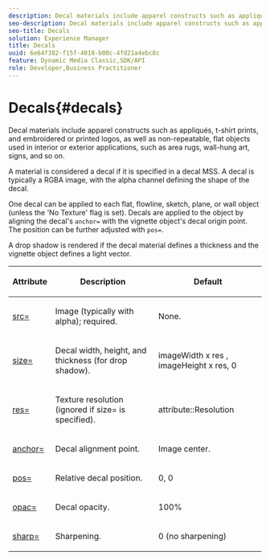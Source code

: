 ```yaml
---
description: Decal materials include apparel constructs such as appliqués, t-shirt prints, and embroidered or printed logos, as well as non-repeatable, flat objects used in interior or exterior applications, such as area rugs, wall-hung art, signs, and so on.
seo-description: Decal materials include apparel constructs such as appliqués, t-shirt prints, and embroidered or printed logos, as well as non-repeatable, flat objects used in interior or exterior applications, such as area rugs, wall-hung art, signs, and so on.
seo-title: Decals
solution: Experience Manager
title: Decals
uuid: 6e64f382-f15f-4018-b00c-4fd21a4ebc8c
feature: Dynamic Media Classic,SDK/API
role: Developer,Business Practitioner
---
```


# Decals{#decals}

Decal materials include apparel constructs such as appliqués, t-shirt prints, and embroidered or printed logos, as well as non-repeatable, flat objects used in interior or exterior applications, such as area rugs, wall-hung art, signs, and so on.

A material is considered a decal if it is specified in a decal MSS. A decal is typically a RGBA image, with the alpha channel defining the shape of the decal.

One decal can be applied to each flat, flowline, sketch, plane, or wall object (unless the 'No Texture' flag is set). Decals are applied to the object by aligning the decal's `anchor=` with the vignette object's decal origin point. The position can be further adjusted with `pos=`.

A drop shadow is rendered if the decal material defines a thickness and the vignette object defines a light vector.

<table id="table_3F119BC9B7654FD092826A34F5827268"> 
 <thead> 
  <tr> 
   <th colname="col1" class="entry"> <p>Attribute </p> </th> 
   <th colname="col2" class="entry"> <p>Description </p> </th> 
   <th colname="col3" class="entry"> <p>Default </p> </th> 
  </tr> 
 </thead>
 <tbody> 
  <tr> 
   <td colname="col1"> <p> <a href="../../../../../../ir-api/http-protocol/image-rendering-api-ref/c-ir-http-protocol-ref/c-ir-http-protocol-command-reference/r-ir-src.md#reference-62c98abad22149d68d405ed6aaff8272" type="reference" format="dita" scope="local"> <span class="codeph"> src= </span> </a> </p> </td> 
   <td colname="col2"> <p>Image (typically with alpha); required. </p> </td> 
   <td colname="col3"> <p>None. </p> </td> 
  </tr> 
  <tr> 
   <td colname="col1"> <p> <a href="../../../../../../ir-api/http-protocol/image-rendering-api-ref/c-ir-http-protocol-ref/c-ir-http-protocol-command-reference/r-ir-http-size.md#reference-1220d6fbcde4479aba91de7adacdc988" type="reference" format="dita" scope="local"> <span class="codeph"> size= </span> </a> </p> </td> 
   <td colname="col2"> <p>Decal width, height, and thickness (for drop shadow). </p> </td> 
   <td colname="col3"> <p> <span class="varname"> imageWidth </span> x <span class="codeph"> res </span>, <span class="varname"> imageHeight </span> x <span class="codeph"> res, 0 </span> </p> </td> 
  </tr> 
  <tr> 
   <td colname="col1"> <p> <a href="../../../../../../ir-api/http-protocol/image-rendering-api-ref/c-ir-http-protocol-ref/c-ir-http-protocol-command-reference/r-ir-res.md#reference-0ad9de8887144c83a6db97b4994f7c04" type="reference" format="dita" scope="local"> <span class="codeph"> res= </span> </a> </p> </td> 
   <td colname="col2"> <p>Texture resolution (ignored if size= is specified). </p> </td> 
   <td colname="col3"> <p> <span class="codeph"> attribute::Resolution </span> </p> </td> 
  </tr> 
  <tr> 
   <td colname="col1"> <p> <a href="../../../../../../ir-api/http-protocol/image-rendering-api-ref/c-ir-http-protocol-ref/c-ir-http-protocol-command-reference/r-ir-http-anchor.md#reference-d53923d785c9442997dc7f2199524c26" type="reference" format="dita" scope="local"> <span class="codeph"> anchor= </span> </a> </p> </td> 
   <td colname="col2"> <p>Decal alignment point. </p> </td> 
   <td colname="col3"> <p>Image center. </p> </td> 
  </tr> 
  <tr> 
   <td colname="col1"> <p> <a href="../../../../../../ir-api/http-protocol/image-rendering-api-ref/c-ir-http-protocol-ref/c-ir-http-protocol-command-reference/r-ir-pos.md#reference-22c10904a0ce4c8bb41c2c78104221b8" type="reference" format="dita" scope="local"> <span class="codeph"> pos= </span> </a> </p> </td> 
   <td colname="col2"> <p>Relative decal position. </p> </td> 
   <td colname="col3"> <p>0, 0 </p> </td> 
  </tr> 
  <tr> 
   <td colname="col1"> <p> <a href="../../../../../../ir-api/http-protocol/image-rendering-api-ref/c-ir-http-protocol-ref/c-ir-http-protocol-command-reference/r-ir-opac.md#reference-136b8563da714313a9e103f4ce179c5b" type="reference" format="dita" scope="local"> <span class="codeph"> opac= </span> </a> </p> </td> 
   <td colname="col2"> <p>Decal opacity. </p> </td> 
   <td colname="col3"> <p>100% </p> </td> 
  </tr> 
  <tr> 
   <td colname="col1"> <a href="../../../../../../ir-api/http-protocol/image-rendering-api-ref/c-ir-http-protocol-ref/c-ir-http-protocol-command-reference/r-ir-http-sharp.md#reference-acdd87f6b5de4e3a85e5d3c03022a35a" type="reference" format="dita" scope="local"> <span class="codeph"> sharp= </span> </a> </td> 
   <td colname="col2"> <p>Sharpening. </p> </td> 
   <td colname="col3"> <p>0 (no sharpening) </p> </td> 
  </tr> 
 </tbody> 
</table>

